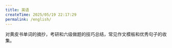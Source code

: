 ```yaml
---
title: 英语
createTime: 2025/05/19 22:17:29
permalink: /english/
---
```


对黄皮书单词的摘抄，考研和六级做题的技巧总结，常见作文模板和优秀句子的收集。